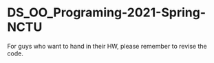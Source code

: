 # DS_OO_Programing-2021-Spring-NCTU

For guys who want to hand in their HW, please remember to revise the code.
